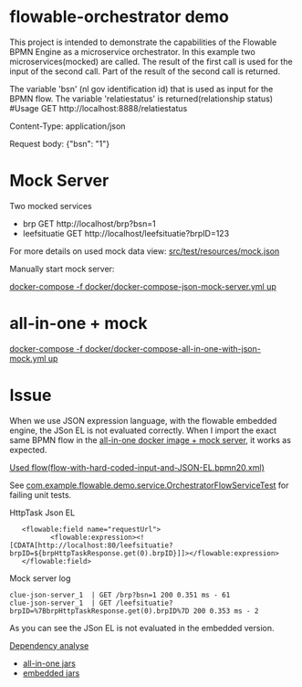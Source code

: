 # flowable-orchestrator demo
This project is intended to demonstrate the capabilities of the Flowable BPMN Engine as a microservice orchestrator.
In this example two microservices(mocked) are called. The result of the first call is used for the input of the second call. 
Part of the result of the second call is returned. 

The variable 'bsn' (nl gov identification id) that is used as input for the BPMN flow.
The variable 'relatiestatus' is returned(relationship status) 
#Usage
GET http://localhost:8888/relatiestatus

Content-Type: application/json

Request body: {"bsn": "1"}

# Mock Server
Two mocked services
- brp
    GET http://localhost/brp?bsn=1
- leefsituatie
    GET http://localhost/leefsituatie?brpID=123

For more details on used mock data view: [src/test/resources/mock.json](src/test/resources/mock.json)

Manually start mock server:

[docker-compose -f docker/docker-compose-json-mock-server.yml up](docker/docker-compose-json-mock-server.yml)

# all-in-one + mock
[docker-compose -f docker/docker-compose-all-in-one-with-json-mock.yml up](docker/docker-compose-all-in-one-with-json-mock.yml)

# Issue
When we use JSON expression language, with the flowable embedded engine, the JSon EL is not evaluated correctly. When I import
 the exact same BPMN flow in the [all-in-one docker image + mock server](docker/docker-compose-all-in-one-with-json-mock.yml), it works as expected. 
 
 [Used flow(flow-with-hard-coded-input-and-JSON-EL.bpmn20.xml)](src/test/resources/processes/flow-with-hard-coded-input-and-JSON-EL.bpmn20.xml)

See [com.example.flowable.demo.service.OrchestratorFlowServiceTest](com.example.flowable.demo.service.OrchestratorFlowServiceTest
) for failing unit tests. 

HttpTask Json EL
```
   <flowable:field name="requestUrl">
          <flowable:expression><![CDATA[http://localhost:80/leefsituatie?brpID=${brpHttpTaskResponse.get(0).brpID}]]></flowable:expression>
   </flowable:field>
```
Mock server log
```
clue-json-server_1  | GET /brp?bsn=1 200 0.351 ms - 61
clue-json-server_1  | GET /leefsituatie?brpID=%7BbrpHttpTaskResponse.get(0).brpID%7D 200 0.353 ms - 2
```

As you can see the JSon EL is not evaluated in the embedded version.


[Dependency analyse](doc/dependency-analyse)
- [all-in-one jars](doc/dependency-analyse/all-in-one.jars.txt)
- [embedded jars](doc/dependency-analyse/all-in-one.jars.txt)

